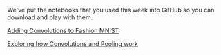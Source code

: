 We've put the notebooks that you used this week into GitHub so you can download and play with them.

[Adding Convolutions to Fashion MNIST](https://github.com/lmoroney/dlaicourse/blob/master/Course%201%20-%20Part%206%20-%20Lesson%202%20-%20Notebook.ipynb)

[Exploring how Convolutions and Pooling work](https://github.com/lmoroney/dlaicourse/blob/master/Course%201%20-%20Part%206%20-%20Lesson%203%20-%20Notebook.ipynb)
